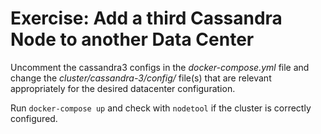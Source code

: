 # Exercise: Add a third Cassandra Node to another Data Center

Uncomment the cassandra3 configs in the _docker-compose.yml_ file and change the _cluster/cassandra-3/config/_ file(s) that are relevant appropriately for the desired datacenter configuration.

Run `docker-compose up` and check with `nodetool` if the cluster is correctly configured.